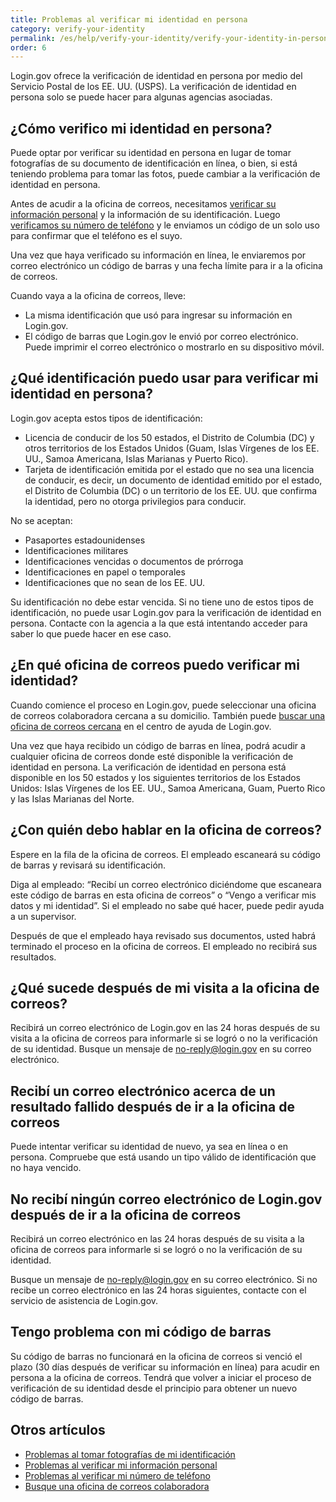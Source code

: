 ```yaml
---
title: Problemas al verificar mi identidad en persona
category: verify-your-identity
permalink: /es/help/verify-your-identity/verify-your-identity-in-person/
order: 6
---
```


Login.gov ofrece la verificación de identidad en persona por medio del Servicio Postal de los EE. UU. (USPS). La verificación de identidad en persona solo se puede hacer para algunas agencias asociadas.

## ¿Cómo verifico mi identidad en persona?

Puede optar por verificar su identidad en persona en lugar de tomar fotografías de su documento de identificación en línea, o bien, si está teniendo problema para tomar las fotos, puede cambiar a la verificación de identidad en persona.

Antes de acudir a la oficina de correos, necesitamos [verificar su información personal](#) y la información de su identificación. Luego [verificamos su número de teléfono](#) y le enviamos un código de un solo uso para confirmar que el teléfono es el suyo.

Una vez que haya verificado su información en línea, le enviaremos por correo electrónico un código de barras y una fecha límite para ir a la oficina de correos.

Cuando vaya a la oficina de correos, lleve:

- La misma identificación que usó para ingresar su información en Login.gov.
- El código de barras que Login.gov le envió por correo electrónico. Puede imprimir el correo electrónico o mostrarlo en su dispositivo móvil.

## ¿Qué identificación puedo usar para verificar mi identidad en persona?

Login.gov acepta estos tipos de identificación:

- Licencia de conducir de los 50 estados, el Distrito de Columbia (DC) y otros territorios de los Estados Unidos (Guam, Islas Vírgenes de los EE. UU., Samoa Americana, Islas Marianas y Puerto Rico).
- Tarjeta de identificación emitida por el estado que no sea una licencia de conducir, es decir, un documento de identidad emitido por el estado, el Distrito de Columbia (DC) o un territorio de los EE. UU. que confirma la identidad, pero no otorga privilegios para conducir.

No se aceptan:

- Pasaportes estadounidenses
- Identificaciones militares
- Identificaciones vencidas o documentos de prórroga
- Identificaciones en papel o temporales
- Identificaciones que no sean de los EE. UU.

Su identificación no debe estar vencida. Si no tiene uno de estos tipos de identificación, no puede usar Login.gov para la verificación de identidad en persona. Contacte con la agencia a la que está intentando acceder para saber lo que puede hacer en ese caso.

## ¿En qué oficina de correos puedo verificar mi identidad?

Cuando comience el proceso en Login.gov, puede seleccionar una oficina de correos colaboradora cercana a su domicilio. También puede [buscar una oficina de correos cercana](#) en el centro de ayuda de Login.gov.

Una vez que haya recibido un código de barras en línea, podrá acudir a cualquier oficina de correos donde esté disponible la verificación de identidad en persona. La verificación de identidad en persona está disponible en los 50 estados y los siguientes territorios de los Estados Unidos: Islas Vírgenes de los EE. UU., Samoa Americana, Guam, Puerto Rico y las Islas Marianas del Norte.

## ¿Con quién debo hablar en la oficina de correos?

Espere en la fila de la oficina de correos. El empleado escaneará su código de barras y revisará su identificación.

Diga al empleado: “Recibí un correo electrónico diciéndome que escaneara este código de barras en esta oficina de correos” o “Vengo a verificar mis datos y mi identidad”. Si el empleado no sabe qué hacer, puede pedir ayuda a un supervisor.

Después de que el empleado haya revisado sus documentos, usted habrá terminado el proceso en la oficina de correos. El empleado no recibirá sus resultados.

## ¿Qué sucede después de mi visita a la oficina de correos?

Recibirá un correo electrónico de Login.gov en las 24 horas después de su visita a la oficina de correos para informarle si se logró o no la verificación de su identidad. Busque un mensaje de [no-reply@login.gov](mailto:no-reply@login.gov) en su correo electrónico.

## Recibí un correo electrónico acerca de un resultado fallido después de ir a la oficina de correos

Puede intentar verificar su identidad de nuevo, ya sea en línea o en persona. Compruebe que está usando un tipo válido de identificación que no haya vencido.

## No recibí ningún correo electrónico de Login.gov después de ir a la oficina de correos

Recibirá un correo electrónico en las 24 horas después de su visita a la oficina de correos para informarle si se logró o no la verificación de su identidad.

Busque un mensaje de [no-reply@login.gov](mailto:no-reply@login.gov) en su correo electrónico. Si no recibe un correo electrónico en las 24 horas siguientes, contacte con el servicio de asistencia de Login.gov.

## Tengo problema con mi código de barras

Su código de barras no funcionará en la oficina de correos si venció el plazo (30 días después de verificar su información en línea) para acudir en persona a la oficina de correos. Tendrá que volver a iniciar el proceso de verificación de su identidad desde el principio para obtener un nuevo código de barras.

## Otros artículos

* [Problemas al tomar fotografías de mi identificación](#)
* [Problemas al verificar mi información personal](#)
* [Problemas al verificar mi número de teléfono](#)
* [Busque una oficina de correos colaboradora](#)
